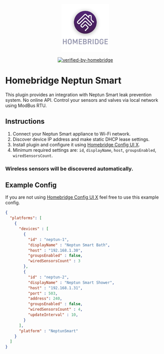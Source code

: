
<p align="center">
<img src="https://github.com/homebridge/branding/raw/master/logos/homebridge-wordmark-logo-vertical.png" width="150" alt="homebridge">
</p>
<p align="center">
<a href="https://github.com/homebridge/homebridge/wiki/Verified-Plugins"><img src="https://badgen.net/badge/homebridge/verified/purple" alt="verified-by-homebridge"></a>
</p>


# Homebridge Neptun Smart

This plugin provides an integration with Neptun Smart leak prevention system.
No online API. Control your sensors and valves via local network using ModBus RTU.

## Instructions

1. Connect your Neptun Smart appliance to Wi-Fi network.
2. Discover device IP address and make static DHCP lease settings.
3. Install plugin and configure it using [Homebridge Config UI X](https://github.com/oznu/homebridge-config-ui-x). 
4. Minimum required settings are: `id`, `displayName`, `host`, `groupsEnabled`, `wiredSensorsCount`.

### Wireless sensors will be discovered automatically.

## Example Config

If you are not using [Homebridge Config UI X](https://github.com/oznu/homebridge-config-ui-x) feel free to use this example config.

```json
{
  "platforms": [
    {
      "devices" : [
        {
          "id" : "neptun-1",
          "displayName" : "Neptun Smart Bath",
          "host" : "192.168.1.30",
          "groupsEnabled" : false,
          "wiredSensorsCount" : 3
        },
        {
          "id" : "neptun-2",
          "displayName" : "Neptun Smart Shower",
          "host" : "192.168.1.31",
          "port" : 503,
          "address": 240,
          "groupsEnabled" : false,
          "wiredSensorsCount" : 4,
          "updateInterval" : 10,
        }
      ],
      "platform" : "NeptunSmart"
    }
  ]
}
```
